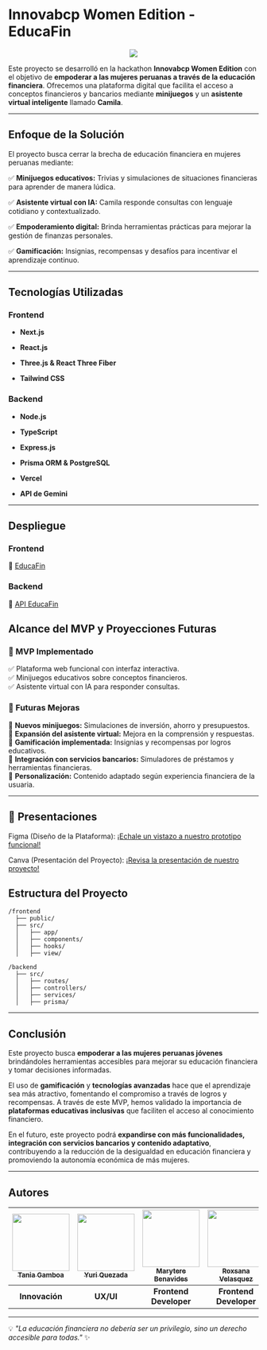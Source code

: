 # Innovabcp Women Edition - EducaFin

<div align="center">
    <img src="https://github.com/user-attachments/assets/83fec74f-f046-47a8-908e-b5cc8088e80d">
</div>  


Este proyecto se desarrolló en la hackathon **Innovabcp Women Edition** con el objetivo de **empoderar a las mujeres peruanas a través de la educación financiera**. Ofrecemos una plataforma digital que facilita el acceso a conceptos financieros y bancarios mediante **minijuegos** y un **asistente virtual inteligente** llamado **Camila**.

----------

## Enfoque de la Solución

El proyecto busca cerrar la brecha de educación financiera en mujeres peruanas mediante:

✅ **Minijuegos educativos:** Trivias y simulaciones de situaciones financieras para aprender de manera lúdica.

✅ **Asistente virtual con IA:** Camila responde consultas con lenguaje cotidiano y contextualizado.  

✅ **Empoderamiento digital:** Brinda herramientas prácticas para mejorar la gestión de finanzas personales. 

✅ **Gamificación:** Insignias, recompensas y desafíos para incentivar el aprendizaje continuo.

----------

##  Tecnologías Utilizadas

### **Frontend**

-   **Next.js** 
    
-   **React.js** 
    
-   **Three.js & React Three Fiber** 
    
-   **Tailwind CSS**
    

### **Backend**

-   **Node.js** 
    
-   **TypeScript** 
    
-   **Express.js** 
    
-   **Prisma ORM & PostgreSQL** 
    
-   **Vercel** 
    
-   **API de Gemini** 
    

----------

## Despliegue 

### **Frontend**
🔗 [EducaFin](https://innovabcp-laboratoria-8fnf-9jtyhy1j8-deabreuabs-projects.vercel.app/)

### **Backend**
🔗 [API EducaFin](https://innovabcp-laboratoria.vercel.app/)


## Alcance del MVP y Proyecciones Futuras

### **📌 MVP Implementado**

✅ Plataforma web funcional con interfaz interactiva.  
✅ Minijuegos educativos sobre conceptos financieros.  
✅ Asistente virtual con IA para responder consultas.  

### **🔮 Futuras Mejoras**

🚀 **Nuevos minijuegos:** Simulaciones de inversión, ahorro y presupuestos.  
🚀 **Expansión del asistente virtual:** Mejora en la comprensión y respuestas.  
🚀 **Gamificación implementada:** Insignias y recompensas por logros educativos.  
🚀 **Integración con servicios bancarios:** Simuladores de préstamos y herramientas financieras.  
🚀 **Personalización:** Contenido adaptado según experiencia financiera de la usuaria.

----------

## 🔗 Presentaciones

Figma (Diseño de la Plataforma): [¡Echale un vistazo a nuestro prototipo funcional!](https://www.figma.com/proto/ejXmpnZs0bzTrbzqvDAsNW/BCP---Plataforma-educativa?page-id=10%3A884&node-id=10-885&viewport=489%2C253%2C0.17&t=JLk9ZbsVM49dKkEh-1&scaling=min-zoom&content-scaling=fixed&starting-point-node-id=101%3A3372 )

Canva (Presentación del Proyecto): [¡Revisa la presentación de nuestro proyecto!](https://www.canva.com/design/DAGi5-kvoo8/Z91U1-Iwa13U3MAoizFBZg/view?utm_content=DAGi5-kvoo8&utm_campaign=designshare&utm_medium=link2&utm_source=uniquelinks&utlId=hb8c6c9930)

## Estructura del Proyecto

```
/frontend
  ├── public/      
  ├── src/
  │   ├── app/  
  │   ├── components/        
  │   ├── hooks/       
  │   ├── view/            
  
/backend
  ├── src/
  │   ├── routes/       
  │   ├── controllers/  
  │   ├── services/     
  │   ├── prisma/       

```

----------

## Conclusión

Este proyecto busca **empoderar a las mujeres peruanas jóvenes** brindándoles herramientas accesibles para mejorar su educación financiera y tomar decisiones informadas.

El uso de **gamificación** y **tecnologías avanzadas** hace que el aprendizaje sea más atractivo, fomentando el compromiso a través de logros y recompensas. A través de este MVP, hemos validado la importancia de **plataformas educativas inclusivas** que faciliten el acceso al conocimiento financiero.

En el futuro, este proyecto podrá **expandirse con más funcionalidades, integración con servicios bancarios y contenido adaptativo**, contribuyendo a la reducción de la desigualdad en educación financiera y promoviendo la autonomía económica de más mujeres.

----------

## Autores

| [<img src="https://avatars.githubusercontent.com/u/111664133?v=4" width=115><br><sub>Tania Gamboa</sub>](https://github.com/tania9724) | [<img src="https://avatars.githubusercontent.com/u/45071280?v=4" width=115><br><sub>Yuri Quezada</sub>](https://github.com/yuriquezada) | [<img src="https://avatars.githubusercontent.com/u/75746438?v=4" width=115><br><sub>Marytere Benavides</sub>](https://github.com/MarytereBenavides) | [<img src="https://avatars.githubusercontent.com/u/67168150?v=4" width=115><br><sub>Roxsana Velasquez</sub>](https://github.com/roxsyVel910) | [<img src="https://avatars.githubusercontent.com/u/104578210?v=4" width=115><br><sub>Barbara De Abreu</sub>](https://github.com/deabreuab) |
| :---: | :---: | :---: | :---: | :---: |
| **Innovación** | **UX/UI** | **Frontend Developer** | **Frontend Developer** | **Backend Developer** |
----------

💡 _"La educación financiera no debería ser un privilegio, sino un derecho accesible para todas."_ ✨




